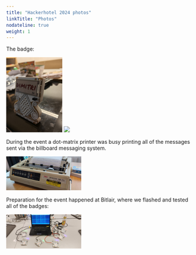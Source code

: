 ```yaml
---
title: "Hackerhotel 2024 photos"
linkTitle: "Photos"
nodateline: true
weight: 1
---
```


The badge:

<p align="justify">
  <img src="badge1.jpg" width="30%"/>
  <img src="badge2.jpg" width="30%"/>
</p>

During the event a dot-matrix printer was busy printing all of the messages sent via the billboard messaging system.

<p align="justify">
  <img src="printer.jpg" width="40%"/>
</p>

Preparation for the event happened at Bitlair, where we flashed and tested all of the badges:

<p align="justify">
  <img src="sweatshop.jpg" width="40%"/>
</p>
